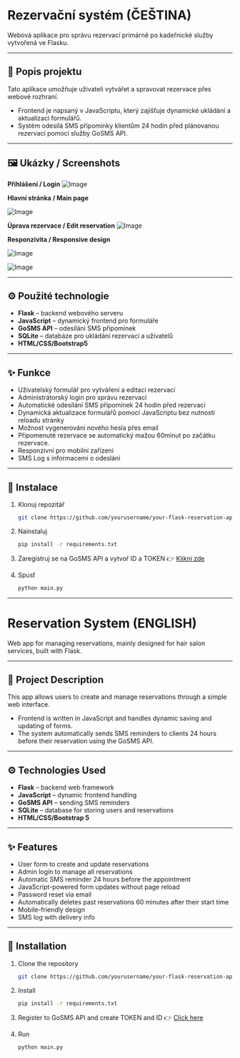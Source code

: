 # Rezervační systém (ČEŠTINA)

Webová aplikace pro správu rezervací primárně po kadeřnické služby vytvořená ve Flasku.

---

## 📝 Popis projektu

Tato aplikace umožňuje uživateli vytvářet a spravovat rezervace přes webové rozhraní.  

- Frontend je napsaný v JavaScriptu, který zajišťuje dynamické ukládání a aktualizaci formulářů.
- Systém odesílá SMS připomínky klientům 24 hodin před plánovanou rezervací pomocí služby GoSMS API.

---

## 🖼️ Ukázky / Screenshots

**Přihlášení / Login**
![Image](https://github.com/user-attachments/assets/017e32bf-1bda-4dd3-bbac-7c13bef1cd3e)

**Hlavní stránka / Main page**

![Image](https://github.com/user-attachments/assets/429ed65f-584e-4e94-bba0-c7ffd74a8596)

**Úprava rezervace / Edit reservation**
![Image](https://github.com/user-attachments/assets/ed4faccb-207f-493f-ab8d-95e232b5a273)

**Responzivita / Responsive design**

![Image](https://github.com/user-attachments/assets/4375db10-b4c5-4952-aa75-711f915e4e7e)

![Image](https://github.com/user-attachments/assets/aa71981e-92a9-4d56-9098-d02a3feb022f)

---

## ⚙️ Použité technologie

- **Flask** – backend webového serveru
- **JavaScript** – dynamický frontend pro formuláře
- **GoSMS API** – odesílání SMS připomínek
- **SQLite** – databáze pro ukládání rezervací a uživatelů
- **HTML/CSS/Bootstrap5** 
---

## ✨ Funkce

- Uživatelský formulář pro vytváření a editaci rezervací
- Administrátorský login pro správu rezervací
- Automatické odesílání SMS připomínek 24 hodin před rezervací
- Dynamická aktualizace formulářů pomocí JavaScriptu bez nutnosti reloadu stránky
- Možnost vygenerování nového hesla přes email
- Připomenuté rezervace se automatický mažou 60minut po začátku rezervace.
- Responzivní pro mobilní zařízení
- SMS Log s informacemi o odeslání

---


## 🚀 Instalace

1. Klonuj repozitář
   ```bash
   git clone https://github.com/yourusername/your-flask-reservation-app.git
   ```

2. Nainstaluj
    ```bash
    pip install -r requirements.txt 
     ```
3. Zaregistruj se na GoSMS API a vytvoř ID a TOKEN 👉 [Klikni zde](https://www.gosms.eu/cs/api/?gad_source=1&gad_campaignid=22907436901&gbraid=0AAAAADlkV9Ol9BDYULsflk7r081PQlF-r&gclid=EAIaIQobChMI_bPApfGLkAMVF5qDBx3BCgwCEAAYASAAEgIa5_D_BwE)

4. Spusť 
     ```bash
    python main.py
     ```
---

# Reservation System (ENGLISH)

Web app for managing reservations, mainly designed for hair salon services, built with Flask.

---

## 📝 Project Description

This app allows users to create and manage reservations through a simple web interface.

- Frontend is written in JavaScript and handles dynamic saving and updating of forms.
- The system automatically sends SMS reminders to clients 24 hours before their reservation using the GoSMS API.

---


## ⚙️ Technologies Used

- **Flask** – backend web framework
- **JavaScript** – dynamic frontend handling
- **GoSMS API** – sending SMS reminders
- **SQLite** – database for storing users and reservations
- **HTML/CSS/Bootstrap 5** 

---

## ✨ Features

- User form to create and update reservations
- Admin login to manage all reservations
- Automatic SMS reminder 24 hours before the appointment
- JavaScript-powered form updates without page reload
- Password reset via email
- Automatically deletes past reservations 60 minutes after their start time
- Mobile-friendly design
- SMS log with delivery info

---

## 🚀 Installation

1. Clone the repository
   ```bash
   git clone https://github.com/yourusername/your-flask-reservation-app.git
   ```

2. Install
    ```bash
    pip install -r requirements.txt 
     ```
3. Register to GoSMS API and create TOKEN and ID 👉 [Click here](https://www.gosms.eu/cs/api/?gad_source=1&gad_campaignid=22907436901&gbraid=0AAAAADlkV9Ol9BDYULsflk7r081PQlF-r&gclid=EAIaIQobChMI_bPApfGLkAMVF5qDBx3BCgwCEAAYASAAEgIa5_D_BwE)

4. Run
     ```bash
    python main.py
     ```
